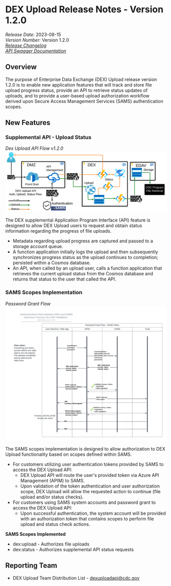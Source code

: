 # DEX Upload Release Notes - Version 1.2.0

*Release Date:* 2023-08-15  <br/>
*Version Number:* Version 1.2.0  <br/>
*[Release Changelog](https://github.com/CDCgov/data-exchange-upload/blob/main/CHANGELOG.md)*  <br/>
*[API Swagger Documentation](https://cdcgov.github.io/data-exchange-upload/)*

## Overview
The purpose of Enterprise Data Exchange (DEX) Upload release version 1.2.0 is to enable new application features that will track and store file upload progress status, provide an API to retrieve status updates of uploads, and to provide a user-based upload authorization workflow derived upon Secure Access Management Services (SAMS) authentication scopes.

## New Features
### Supplemental API - Upload Status
*Dex Upload API Flow v1.2.0*
![DEX Upload API Flow v1.2.0](diagrams/DEX%20Upload%20API%20Flow%20v1.2.0.png)

The DEX supplemental Application Program Interface (API) feature is designed to allow DEX Upload users to request and obtain status information regarding the progress of file uploads. 
- Metadata regarding upload progress are captured and passed to a storage account queue.
- A function application initially logs the upload and then subsequently synchronizes progress status as the upload continues to completion; persisted within a Cosmos database.
- An API, when called by an upload user, calls a function application that retrieves the current upload status from the Cosmos database and returns that status to the user that called the API.

### SAMS Scopes Implementation
*Password Grant Flow*
![Password Grant Flow](diagrams/Authentication%20Flow%20between%20DEX%20and%20SAMS%20-%20Password%20Grant%20Flow.png)

The SAMS scopes implementation is designed to allow authorization to DEX Upload functionality based on scopes defined within SAMS. 
- For customers utilizing user authentication tokens provided by SAMS to access the DEX Upload API:
    - DEX Upload API will route the user's provided token via Azure API Management (APIM) to SAMS. 
    - Upon validation of the token authentication and user authorization scope, DEX Upload will allow the requested action to continue (file upload and/or status checks). 
- For customers using SAMS system accounts and password grant to access the DEX Upload API:
    - Upon successful authentication, the system account will be provided with an authorization token that contains scopes to perform file upload and status check actions.

**SAMS Scopes Implemented**
- dex:upload - Authorizes file uploads
- dex:status - Authorizes supplemental API status requests

## Reporting Team
- DEX Upload Team Distribution List - dexuploadapi@cdc.gov